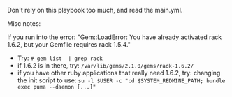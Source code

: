 Don't rely on this playbook too much, and read the main.yml.

Misc notes:

If you run into the error: "Gem::LoadError: You have already activated rack 1.6.2, but your Gemfile requires rack 1.5.4."

* Try: `# gem list  | grep rack`
* if 1.6.2 is in there, try: `/var/lib/gems/2.1.0/gems/rack-1.6.2/`
* if you have other ruby applications that really need 1.6.2, try: changing the init script to use: `su -l $USER -c "cd $SYSTEM_REDMINE_PATH; bundle exec puma --daemon [...]"`
